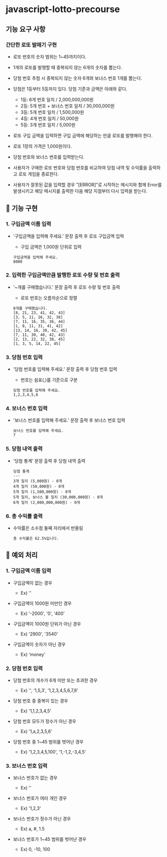 # javascript-lotto-precourse

## 기능 요구 사항

### 간단한 로또 발매기 구현

- 로또 번호의 숫자 범위는 1~45까지이다.

- 1개의 로또를 발행할 때 중복되지 않는 6개의 숫자를 뽑는다.

- 당첨 번호 추첨 시 중복되지 않는 숫자 6개와 보너스 번호 1개를 뽑는다.

- 당첨은 1등부터 5등까지 있다. 당첨 기준과 금액은 아래와 같다.

  - 1등: 6개 번호 일치 / 2,000,000,000원
  - 2등: 5개 번호 + 보너스 번호 일치 / 30,000,000원
  - 3등: 5개 번호 일치 / 1,500,000원
  - 4등: 4개 번호 일치 / 50,000원
  - 5등: 3개 번호 일치 / 5,000원

- 로또 구입 금액을 입력하면 구입 금액에 해당하는 만큼 로또를 발행해야 한다.

- 로또 1장의 가격은 1,000원이다.

- 당첨 번호와 보너스 번호를 입력받는다.

- 사용자가 구매한 로또 번호와 당첨 번호를 비교하여 당첨 내역 및 수익률을 출력하고 로또 게임을 종료한다.

- 사용자가 잘못된 값을 입력할 경우 "[ERROR]"로 시작하는 메시지와 함께 Error를 발생시키고 해당 메시지를 출력한 다음 해당 지점부터 다시 입력을 받는다.

## 📝 기능 구현

### 1. 구입금액 이름 입력

- '구입금액을 입력해 주세요.' 문장 출력 후 로또 구입금액 입력

  - 구입 금액은 1,000원 단위로 입력

  ```
  구입금액을 입력해 주세요.
  8000
  ```

### 2. 입력한 구입금액만큼 발행한 로또 수량 및 번호 출력

- '~개를 구매했습니다.' 문장 출력 후 로또 수량 및 번호 출력

  - 로또 번호는 오름차순으로 정렬

  ```
  8개를 구매했습니다.
  [8, 21, 23, 41, 42, 43]
  [3, 5, 11, 16, 32, 38]
  [7, 11, 16, 35, 36, 44]
  [1, 8, 11, 31, 41, 42]
  [13, 14, 16, 38, 42, 45]
  [7, 11, 30, 40, 42, 43]
  [2, 13, 22, 32, 38, 45]
  [1, 3, 5, 14, 22, 45]
  ```

### 3. 당첨 번호 입력

- '당첨 번호를 입력해 주세요.' 문장 출력 후 당첨 번호 입력

  - 번호는 쉼표(,)를 기준으로 구분

  ```
  당첨 번호를 입력해 주세요.
  1,2,3,4,5,6
  ```

### 4. 보너스 번호 입력

- '보너스 번호를 입력해 주세요.' 문장 출력 후 보너스 번호 입력

  ```
  보너스 번호를 입력해 주세요.
  7
  ```

### 5. 당첨 내역 출력

- '당첨 통계' 문장 출력 후 당첨 내역 출력

  ```
  당첨 통계
  ---
  3개 일치 (5,000원) - 0개
  4개 일치 (50,000원) - 0개
  5개 일치 (1,500,000원) - 0개
  5개 일치, 보너스 볼 일치 (30,000,000원) - 0개
  6개 일치 (2,000,000,000원) - 0개
  ```

### 6. 총 수익률 출력

- 수익률은 소수점 둘째 자리에서 반올림

  ```
  총 수익률은 62.5%입니다.
  ```

## 🚨 예외 처리

### 1. 구입금액 이름 입력

- 구입금액이 없는 경우

  - Ex) ''

- 구입금액이 1000원 미만인 경우

  - Ex) '-2000', '0', '400'

- 구입금액이 1000원 단위가 아닌 경우

  - Ex) '2900', '3540'

- 구입금액이 숫자가 아닌 경우

  - Ex) 'money'

### 2. 당첨 번호 입력

- 당첨 번호의 개수가 6개 미만 또는 초과한 경우

  - Ex) '', '1,5,3', '1,2,3,4,5,6,7,8'

- 당첨 번호 중 중복이 있는 경우

  - Ex) '1,1,2,3,4,5'

- 당첨 번호 모두가 정수가 아닌 경우

  - Ex) '1,a,2,3,5,6'

- 당첨 번호 중 1~45 범위를 벗어난 경우

  - Ex) '1,2,3,4,5,100', '1,-1,2,-3,4,5'

### 3. 보너스 번호 입력

- 보너스 번호가 없는 경우

  - Ex) ''

- 보너스 번호가 여러 개인 경우

  - Ex) '1,2,3'

- 보너스 번호가 정수가 아닌 경우

  - Ex) a, #, 1.5

- 보너스 번호가 1~45 범위를 벗어난 경우

  - Ex) 0, -10, 100
